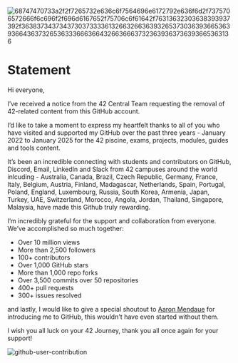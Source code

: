 ![68747470733a2f2f7265732e636c6f7564696e6172792e636f6d2f7375706572666f6c696f2f696d6167652f75706c6f61642f76313632303638393937392f363837343734373037333361326632663639326537303639366536393664363732653633366636643266366637323639363736393665363136](https://user-images.githubusercontent.com/58959408/232639433-cb0aea21-66f0-4508-a771-85e2089c5a87.gif)

# Statement

Hi everyone,

I’ve received a notice from the 42 Central Team requesting the removal of 42-related content from this GitHub account.

I’d like to take a moment to express my heartfelt thanks to all of you who have visited and supported my GitHub over the past three years - January 2022 to January 2025 for the 42 piscine, exams, projects, modules, guides and tools content. 

It’s been an incredible connecting with students and contributors on GitHub, Discord, Email, LinkedIn and Slack from 42 campuses around the world inlcuding - Australia, Canada, Brazil, Czech Republic, Germany, France, Italy, Belgium, Austria, Finland, Madagascar, Netherlands, Spain, Portugal, Poland, England, Luxembourg, Russia, South Korea, Armenia, Japan, Turkey, UAE, Switzerland, Morocco, Angola, Jordan, Thailand, Singapore, Malaysia, have made this Github truly rewarding.

I’m incredibly grateful for the support and collaboration from everyone. We’ve accomplished so much together:

- Over 10 million views
- More than 2,500 followers
- 100+ contributors
- Over 1,000 GitHub stars
- More than 1,000 repo forks
- Over 3,500 commits over 50 repositories
- 400+ pull requests
- 300+ issues resolved

and lastly, I would like to give a special shoutout to [Aaron Mendaue](https://github.com/IsCoffeeTho) for introducing me to GitHub, this wouldn't have even started without them.

I wish you all luck on your 42 Journey, thank you all once again for your support!

![github-user-contribution](https://user-images.githubusercontent.com/58959408/157782696-8bc9ca49-ca61-4ab5-8b83-49c4e76c1a8f.svg)
